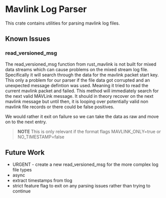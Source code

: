 # Mavlink Log Parser

This crate contains utilities for parsing mavlink log files.

## Known Issues

### read_versioned_msg

The read_versioned_msg function from rust_mavlink is not built for mixed data streams which can cause problems on the mixed stream log file. Specifically it will search through the data for the mavlink packet start key. This only a problem for our parser if the file data got corrupted and an unexpected message defintion was used. Meaning it tried to read the current mavlink packet and failed. This method will immediately search for the next valid MAVLink message. It should in theory recover on the next mavlink message but until then, it is looping over potentially valid non mavlink file records or there could be false positives.

We would rather it exit on failure so we can take the data as raw and move on to the next entry.

> **NOTE**
> This is only relevant if the format flags MAVLINK_ONLY=true or NO_TIMESTAMP=false

## Future Work

- URGENT - create a new read_versioned_msg for the more complex log file types
- async
- extract timestamps from tlog
- strict feature flag to exit on any parsing issues rather than trying to continue
